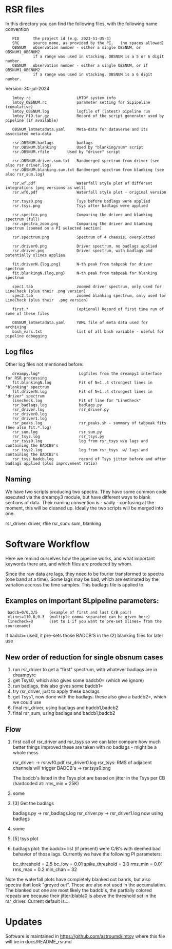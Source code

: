 # RSR files

In this directory you can find the following files, with the following name convention

       PID      the project id (e.g. 2023-S1-US-3)
       SRC      source name, as provided by the PI.   (no spaces allowed)
       OBSNUM   observation number - either a single OBSNUM, or OBSNUM1_OBSNUM2
                if a range was used in stacking. OBSNUM is a 5 or 6 digit number.
       OBSNUM   observation number - either a single OBSNUM, or if OBSNUM1_OBSNUM2
                if a range was used in stacking. OBSNUM is a 6 digit number.

Version:  30-jul-2024

       lmtoy.rc                    LMTOY system info
       lmtoy_OBSNUM.rc             parameter setting for SLpipeline (cumulative)
       lmtoy_OBSNUM.log            logfile of (latest) pipeline run
       lmtoy_PID.tar.gz            Record of the script generator used by pipeline (if available)
       
       OBSNUM_lmtmetadata.yaml     Meta-data for dataverse and its associated meta-data
	
       rsr.OBSNUM.badlags          badlags
       rsr.OBSNUM.blanking         Used by "blanking/sum" script
       rsr.OBSNUM.rfile		   Used by "driver" script

       rsr.OBSNUM.driver.sum.txt   Bandmerged spectrum from driver (see also rsr_driver.log)
       rsr.OBSNUM.blanking.sum.txt Bandmerged spectrum from blanking (see also rsr_sum.log)

       rsr.wf.pdf                  Waterfall style plot of different integrations (png versions as well)
       rsr.wf0.pdf                 Waterfall style plot - original version

       rsr.tsys0.png               Tsys before badlags were applied
       rsr.tsys.png                Tsys after badlags were applied

       rsr.spectra.png             Comparing the driver and blanking spectrum (full)
       rsr.spectra_zoom.png        Comparing the driver and blanking spectrum (zoomed on a PI selected section)

       rsr.spectrum.png            Spectrum of 4 chassis, overplotted

       rsr.driver0.png             Driver spectrum, no badlags applied
       rsr.driver.png              Driver spectrum, with badlags and potentially xlines applies

       fit.driverN.{log,png}       N-th peak from tabpeak for driver spectrum
       fit.blankingN.{log,png}     N-th peak from tabpeak for blanking spectrum

       spec1.tab                   zoomed driver spectrum, only used for LineCheck (plus their .png version)
       spec2.tab                   zoomed blanking spectrum, only used for LineCheck (plus their  .png version)

       first.*                     (optional) Record of first time run of some of these files

       OBSNUM_lmtmetadata.yaml     YAML file of meta data used for archiving
       bash_vars.txt               list of all bash variable - useful for pipeline debugging


## Log files

Other log files not mentioned before:

       dreampy.log*                 Logfiles from the dreampy3 interface for RSR processing
       fit.blankingN.log            Fit of N=1..4 strongest lines in "blanking" spectrum
       fit.driverN.log              Fit of N=1..4 strongest lines in "driver" spectrum
       linecheck.log                Fit of line for "LineCheck"
       rsr_badlags.log              badlags.py
       rsr_driver.log               rsr_driver.py
       rsr_driver0.log
       rsr_driver1.log
       rsr_peaks.log                rsr_peaks.sh - summary of tabpeak fits (See also fit.*.log)
       rsr_sum.log                  rsr_sum.py
       rsr_tsys.log                 rsr_tsys.py
       rsr_tsys0.log                log from rsr_tsys w/o lags and containing the BADCB0's
       rsr_tsys2.log                log from rsr_tsys  w/ lags and containing the BADCB2's
       rsr_tsys_badcb.log           record of Tsys jitter before and after badlags applied (plus improvement ratio)


## Naming

We have two scripts producing two spectra. They have some common code executed via the dreampy3 module,
but have different ways to blank sections of data. Their naming convention is - sadly - confusing at
the moment, this will be cleaned up. Ideally the two scripts will be merged into one.

rsr_driver:    driver, rfile
rsr_sum:       sum, blanking



# Software Workflow

Here we remind ourselves how the pipeline works, and what important keywords there
are, and which files are produced by whom.

Since the raw data are lags, they need to be fourier transformed to spectra (one band at
a time). Some lags may be bad, which are estimated by the variation accross the time samples.
This badlags file is applied to 

## Examples on important SLpipeline parameters:

     badcb=0/0,3/5     (example of first and last C/B pair)           
     xlines=110.0,0.3  (multiple comma separated can be given here)
     linecheck=0       (set to 1 if you want to pre-set xlines= from the sourcename)

If badcb= used, it pre-sets those BADCB'S in the (2) blanking files for later use
     
## New order of reduction for single obsnum cases

1. run rsr_driver to get a "first" spectrum, with whatever badlags are in dreampyrc
2. get Tsys0, which also gives some badcb0= (which we ignore)
3. run badlags, this also gives some badcb1=
4. try rsr_driver, just to apply these badlags
5. get Tsys1, now done with the badlags. these also give a badcb2=, which we could use
6. final rsr_driver, using badlags and badcb1,badcb2
7. final rsr_sum,    using badlags and badcb1,badcb2



## Flow


1. first call of rsr_driver and rsr_tsys so we can later compare how much better things improved
   these are taken with no badlags - might be a whole mess

      rsr_driver:  -> rsr.wf0.pdf rsr_driver0.log
      rsr_tsys:    RMS of adjacent channels will trigger BADCB's  -> rsr.tsys0.png

   The badcb's listed in the Tsys plot are based on jitter in the Tsys per CB (hardcoded at: rms_min = 25K)

2. some

3. [3] Get the badlags

      badlags.py -> rsr_badlags.log 
      rsr_driver.py -> rsr_driver1.log       now using badlags

4. some

5. [5] tsys plot

6. badlags plot:   the badcb= list (if present) were C/B's with deemed bad behavior of those lags.
   Currently we have the following PI parameters:

     bc_threshold = 2.5
     bc_low = 0.01
     spike_threshold = 3.0
     rms_min = 0.01
     rms_max = 0.2
     min_chan = 32


Note the waterfall plots have completely blanked out bands, but also spectra that look "greyed out". These are
also not used in the accumulation. The blanked out one are most likely the badcb's, the partially
colored repeats are because their jitter(blabla0 is above the threshold set in the rsr_driver. Current default
is....
   
# Updates

Software is maintained in https://github.com/astroumd/lmtoy where this file will be in docs/README_rsr.md

